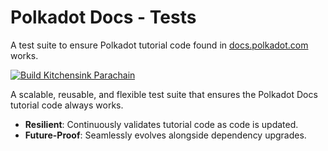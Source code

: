 # Polkadot Docs - Tests
A test suite to ensure Polkadot tutorial code found in [docs.polkadot.com](https://docs.polkadot.com) works.

[![Build Kitchensink Parachain](https://github.com/polkadot-developers/polkadot-docs-tests/actions/workflows/build-kitchensink-parachain.yml/badge.svg)](https://github.com/polkadot-developers/polkadot-docs-tests/actions/workflows/build-kitchensink-parachain.yml)

A scalable, reusable, and flexible test suite that ensures the Polkadot Docs tutorial code always works. 

- **Resilient**: Continuously validates tutorial code as code is updated.
- **Future-Proof**: Seamlessly evolves alongside dependency upgrades.
